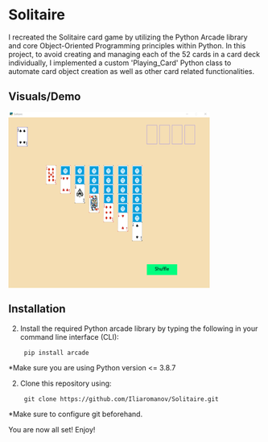 # Solitaire

I recreated the Solitaire card game by utilizing the Python Arcade library and core Object-Oriented Programming principles within Python. In this project, to avoid creating and managing each of the 52 cards in a card deck individually, I implemented a custom 'Playing_Card' Python class to automate card object creation as well as other card related functionalities.

## Visuals/Demo
<img align="center" src="demo/gameplay1.gif" width="400" height="350" />

## Installation
2. Install the required Python arcade library by typing the following in your command line interface (CLI):

        pip install arcade

*Make sure you are using Python version <= 3.8.7

2. Clone this repository using:

        git clone https://github.com/Iliaromanov/Solitaire.git

*Make sure to configure git beforehand.


You are now all set! Enjoy!





